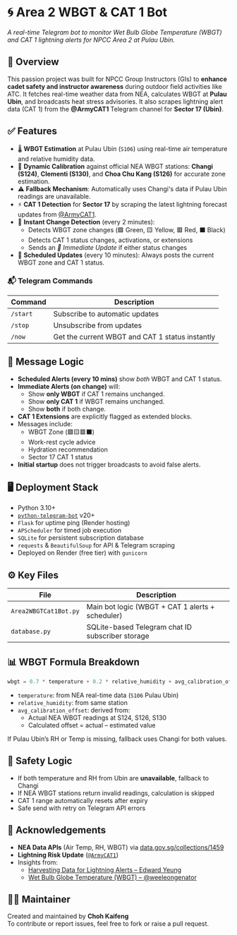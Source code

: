 # 🌀 Area 2 WBGT & CAT 1 Bot

_A real-time Telegram bot to monitor Wet Bulb Globe Temperature (WBGT) and CAT 1 lightning alerts for NPCC Area 2 at Pulau Ubin._

## 📌 Overview

This passion project was built for NPCC Group Instructors (GIs) to **enhance cadet safety and instructor awareness** during outdoor field activities like ATC. It fetches real-time weather data from NEA, calculates WBGT at **Pulau Ubin**, and broadcasts heat stress advisories. It also scrapes lightning alert data (CAT 1) from the **@ArmyCAT1** Telegram channel for **Sector 17 (Ubin)**.

## ✅ Features

- 🌡️ **WBGT Estimation** at Pulau Ubin (`S106`) using real-time air temperature and relative humidity data.
- 🧠 **Dynamic Calibration** against official NEA WBGT stations: **Changi (S124)**, **Clementi (S130)**, and **Choa Chu Kang (S126)** for accurate zone estimation.
- ⚠️ **Fallback Mechanism**: Automatically uses Changi's data if Pulau Ubin readings are unavailable.
- ⚡ **CAT 1 Detection** for **Sector 17** by scraping the latest lightning forecast updates from [@ArmyCAT1](https://t.me/Lightningrisk).
- 🔄 **Instant Change Detection** (every 2 minutes):
  - Detects WBGT zone changes (🟩 Green, 🟨 Yellow, 🟥 Red, ⬛ Black)
  - Detects CAT 1 status changes, activations, or extensions
  - Sends an *🚨 Immediate Update* if either status changes
- 📢 **Scheduled Updates** (every 10 minutes): Always posts the current WBGT zone and CAT 1 status.

### 📬 Telegram Commands

| Command   | Description                                      |
|-----------|--------------------------------------------------|
| `/start`  | Subscribe to automatic updates                   |
| `/stop`   | Unsubscribe from updates                         |
| `/now`    | Get the current WBGT and CAT 1 status instantly  |

## 💬 Message Logic

- **Scheduled Alerts (every 10 mins)** show *both* WBGT and CAT 1 status.
- **Immediate Alerts (on change)** will:
  - Show **only WBGT** if CAT 1 remains unchanged.
  - Show **only CAT 1** if WBGT remains unchanged.
  - Show **both** if both change.
- **CAT 1 Extensions** are explicitly flagged as extended blocks.
- Messages include:
  - WBGT Zone (🟩🟨🟥⬛)
  - Work-rest cycle advice
  - Hydration recommendation
  - Sector 17 CAT 1 status
- **Initial startup** does not trigger broadcasts to avoid false alerts.

## 🖥️ Deployment Stack

- Python 3.10+
- [`python-telegram-bot`](https://github.com/python-telegram-bot/python-telegram-bot) v20+
- `Flask` for uptime ping (Render hosting)
- `APScheduler` for timed job execution
- `SQLite` for persistent subscription database
- `requests` & `BeautifulSoup` for API & Telegram scraping
- Deployed on Render (free tier) with `gunicorn`

## ⚙️ Key Files

| File              | Description                                         |
|-------------------|-----------------------------------------------------|
| `Area2WBGTCat1Bot.py` | Main bot logic (WBGT + CAT 1 alerts + scheduler)  |
| `database.py`         | SQLite-based Telegram chat ID subscriber storage |


## 📊 WBGT Formula Breakdown

```python
wbgt = 0.7 * temperature + 0.2 * relative_humidity + avg_calibration_offset
```

- `temperature`: from NEA real-time data (`S106` Pulau Ubin)
- `relative_humidity`: from same station
- `avg_calibration_offset`: derived from:
  - Actual NEA WBGT readings at S124, S126, S130
  - Calculated offset = actual – estimated value

If Pulau Ubin’s RH or Temp is missing, fallback uses Changi for both values.

## 🔐 Safety Logic

- If both temperature and RH from Ubin are **unavailable**, fallback to Changi
- If NEA WBGT stations return invalid readings, calculation is skipped
- CAT 1 range automatically resets after expiry
- Safe send with retry on Telegram API errors

## 🤝 Acknowledgements

- **NEA Data APIs** (Air Temp, RH, WBGT) via [data.gov.sg/collections/1459](https://data.gov.sg/collections/1459/view)  
- **Lightning Risk Update** ([`@ArmyCAT1`](https://t.me/ArmyCAT1))  
- Insights from:  
  - [Harvesting Data for Lightning Alerts – Edward Yeung](https://edward-yeung.medium.com/harvesting-data-for-lightning-alerts-913f6de0e3eb)  
  - [Wet Bulb Globe Temperature (WBGT) – @weeleongenator](https://medium.com/@weeleongenator/wet-bulb-globe-temperature-wbgt-6c6b2a2585a6)


## 👨‍💻 Maintainer

Created and maintained by **Choh Kaifeng**  
To contribute or report issues, feel free to fork or raise a pull request.
